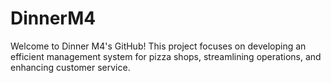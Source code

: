 # DinnerM4
 Welcome to Dinner M4's GitHub! This project focuses on developing an efficient management system for pizza shops, streamlining operations, and enhancing customer service.

